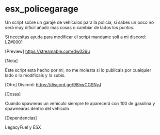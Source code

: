 # esx_policegarage

Un script sobre un garaje de vehículos para la policia, si sabes un poco no será muy difícil añadir mas cosas o cambiar de lados los puntos.

Si necesitas ayuda para modificar el script mandame soli a mi discord: LZ#0001

[Preview]
https://streamable.com/dw036u

[Nota]

Este script esta hecho por mi, no me molesta si lo publicais por cualquier lado o lo modificais y lo subís.

[Otro]
Discord: https://discord.gg/98hwCGSNyJ

[Cosas]

Cuando spawneas un vehículo siempre te aparecerá con 100 de gasolina y spawnearas dentro del vehículo

[Dependencias]

LegacyFuel y ESX
